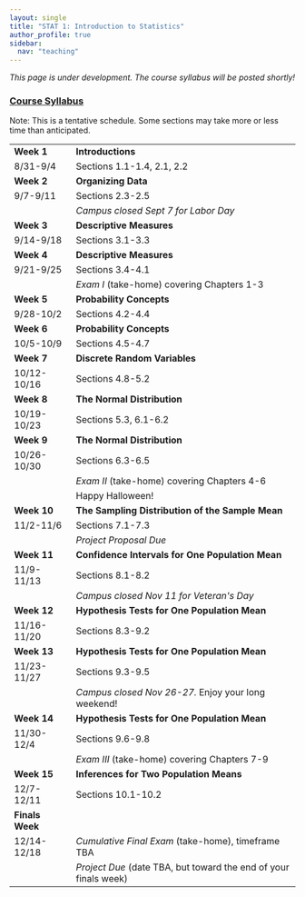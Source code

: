 ```yaml
---
layout: single
title: "STAT 1: Introduction to Statistics"
author_profile: true
sidebar:
  nav: "teaching"
---
```

*This page is under development. The course syllabus will be posted shortly!*

### <a href="https://lgpcappiello.github.io/teaching/stat100a/syllabus.pdf" target="blank">Course Syllabus</a>

Note: This is a tentative schedule. Some sections may take more or less time than anticipated. 

<table>
  <tbody>
    <tr><td><strong>Week 1</strong></td><td><strong>Introductions</strong></td></tr>
      <tr><td>8/31-9/4</td><td>Sections 1.1-1.4, 2.1, 2.2</td></tr>
    <tr><td><strong>Week 2</strong></td><td><strong>Organizing Data</strong></td></tr>
      <tr><td>9/7-9/11</td><td>Sections 2.3-2.5</td></tr>
      <tr><td></td><td><em>Campus closed Sept 7 for Labor Day</em></td></tr>
    <tr><td><strong>Week 3</strong></td><td><strong>Descriptive Measures</strong></td></tr>
      <tr><td>9/14-9/18</td><td>Sections 3.1-3.3</td></tr>
    <tr><td><strong>Week 4</strong></td><td><strong>Descriptive Measures</strong></td></tr>
      <tr><td>9/21-9/25</td><td>Sections 3.4-4.1</td></tr>
      <tr><td></td><td><em>Exam I</em> (take-home) covering Chapters 1-3</td></tr>
    <tr><td><strong>Week 5</strong></td><td><strong>Probability Concepts</strong></td></tr>
      <tr><td>9/28-10/2</td><td>Sections 4.2-4.4</td></tr>
    <tr><td><strong>Week 6</strong></td><td><strong>Probability Concepts</strong></td></tr>
      <tr><td>10/5-10/9</td><td>Sections 4.5-4.7</td></tr>
    <tr><td><strong>Week 7</strong></td><td><strong>Discrete Random Variables</strong></td></tr>
      <tr><td>10/12-10/16</td><td>Sections 4.8-5.2</td></tr>
    <tr><td><strong>Week 8</strong></td><td><strong>The Normal Distribution</strong></td></tr>
      <tr><td>10/19-10/23</td><td>Sections 5.3, 6.1-6.2</td></tr>  
    <tr><td><strong>Week 9</strong></td><td><strong>The Normal Distribution</strong></td></tr>
      <tr><td>10/26-10/30</td><td>Sections 6.3-6.5</td></tr> 
      <tr><td></td><td><em>Exam II</em> (take-home) covering Chapters 4-6</td></tr> 
      <tr><td></td><td>Happy Halloween!</td></tr> 
    <tr><td><strong>Week 10</strong></td><td><strong>The Sampling Distribution of the Sample Mean</strong></td></tr>
      <tr><td>11/2-11/6</td><td>Sections 7.1-7.3</td></tr>
      <tr><td></td><td><em>Project Proposal Due</em></td></tr>
    <tr><td><strong>Week 11</strong></td><td><strong>Confidence Intervals for One Population Mean</strong></td></tr>
      <tr><td>11/9-11/13</td><td>Sections 8.1-8.2</td></tr>  
      <tr><td></td><td><em>Campus closed Nov 11 for Veteran's Day</em></td></tr> 
    <tr><td><strong>Week 12</strong></td><td><strong>Hypothesis Tests for One Population Mean</strong></td></tr>
      <tr><td>11/16-11/20</td><td>Sections 8.3-9.2</td></tr>
    <tr><td><strong>Week 13</strong></td><td><strong>Hypothesis Tests for One Population Mean</strong></td></tr>
      <tr><td>11/23-11/27</td><td>Sections 9.3-9.5</td></tr>
      <tr><td></td><td><em>Campus closed Nov 26-27.</em> Enjoy your long weekend!</td></tr>
    <tr><td><strong>Week 14</strong></td><td><strong>Hypothesis Tests for One Population Mean</strong></td></tr>
      <tr><td>11/30-12/4</td><td>Sections 9.6-9.8</td></tr>
      <tr><td></td><td><em>Exam III</em> (take-home) covering Chapters 7-9</td></tr> 
    <tr><td><strong>Week 15</strong></td><td><strong>Inferences for Two Population Means</strong></td></tr>
      <tr><td>12/7-12/11</td><td>Sections 10.1-10.2</td></tr>
    <tr><td><strong>Finals Week</strong></td><td><strong></strong></td></tr>
      <tr><td>12/14-12/18</td><td><em>Cumulative Final Exam</em> (take-home), timeframe TBA</td></tr>
      <tr><td></td><td><em>Project Due</em> (date TBA, but toward the end of your finals week)</td></tr>
</tbody>
</table>
